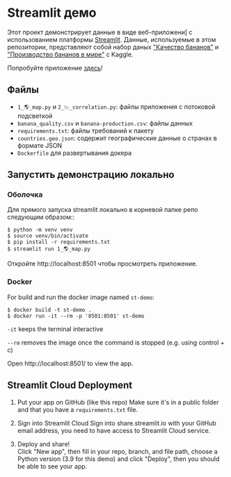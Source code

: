 # Streamlit демо

Этот проект демонстрирует данные в виде веб-приложени] с использованием платформы [Streamlit](https://www.streamlit.io/). Данные, используемые в этом репозитории, представляют собой набор даных ["Качество бананов"](https://www.kaggle.com/datasets/l3llff/banana) и ["Производство бананов в мире"](https://www.kaggle.com/datasets/whenamancodes/banana-production-minion-loves-banana) c Kaggle.

Попробуйте приложение [здесь]((https://first-project-salasvallejos.streamlit.app/))!

## Файлы

- `1_🌎_map.py` и `2_📉_correlation.py`: файлы приложения с потоковой подсветкой
- `banana_quality.csv` и `banana-production.csv`: файлы данных
- `requirements.txt`: файлы требований к пакету
- `countries.geo.json`: содержит географические данные о странах в формате JSON
- `Dockerfile` для развертывания докера

## Запустить демонстрацию локально

### Оболочка

Для прямого запуска streamlit локально в корневой папке репо следующим образом::

```shell
$ python -m venv venv
$ source venv/bin/activate
$ pip install -r requirements.txt
$ streamlit run 1_🌎_map.py
```
Откройте http://localhost:8501 чтобы просмотреть приложение.

### Docker

For build and run the docker image named `st-demo`:

```
$ docker build -t st-demo .
$ docker run -it --rm -p '8501:8501' st-demo
```

`-it` keeps the terminal interactive

`--rm` removes the image once the command is stopped (e.g. using control + c)

Open http://localhost:8501/ to view the app.

## Streamlit Cloud Deployment
 
1. Put your app on GitHub (like this repo)
Make sure it's in a public folder and that you have a `requirements.txt` file.
 
2. Sign into Streamlit Cloud
Sign into share.streamlit.io with your GitHub email address, you need to have access to Streamlit Cloud service.
 
3. Deploy and share!  
Click "New app", then fill in your repo, branch, and file path, choose a Python version (3.9 for this demo) and click "Deploy", then you should be able to see your app.
